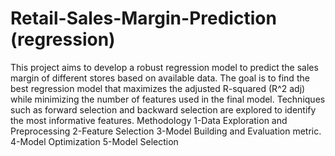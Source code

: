 # Retail-Sales-Margin-Prediction (regression)
This project aims to develop a robust regression model to predict the sales margin of different stores based on available data. The goal is to find the best regression model that maximizes the adjusted R-squared (R^2 adj) while minimizing the number of features used in the final model. Techniques such as forward selection and backward selection are explored to identify the most informative features.
Methodology
1-Data Exploration and Preprocessing
2-Feature Selection
3-Model Building and Evaluation metric.
4-Model Optimization
5-Model Selection
